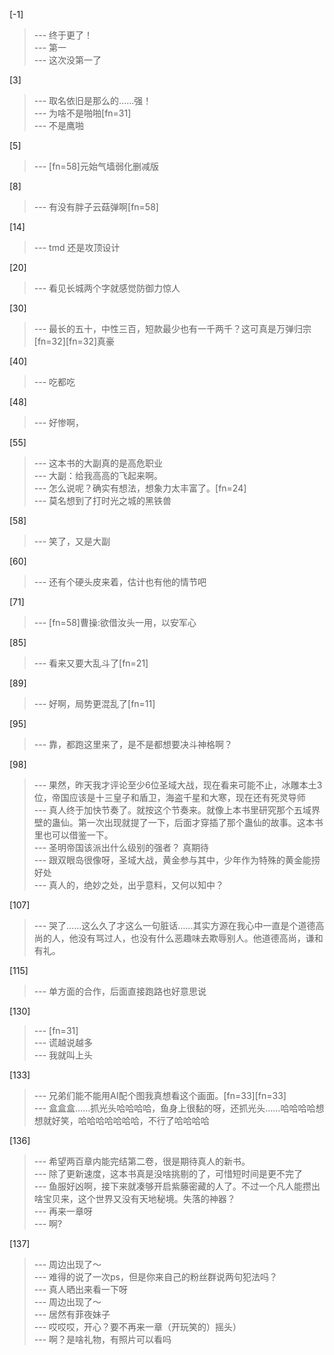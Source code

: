 
[-1] 
>--- 终于更了！<br>
>--- 第一<br>
>--- 这次没第一了<br>

[3] 
>--- 取名依旧是那么的……强！<br>
>--- 为啥不是啪啪[fn=31]<br>
>--- 不是鹰啪<br>

[5] 
>--- [fn=58]元始气墙弱化删减版<br>

[8] 
>--- 有没有胖子云菇弹啊[fn=58]<br>

[14] 
>--- tmd 还是攻顶设计<br>

[20] 
>--- 看见长城两个字就感觉防御力惊人<br>

[30] 
>--- 最长的五十，中性三百，短款最少也有一千两千？这可真是万弹归宗[fn=32][fn=32]真豪<br>

[40] 
>--- 吃都吃<br>

[48] 
>--- 好惨啊，<br>

[55] 
>--- 这本书的大副真的是高危职业<br>
>--- 大副：给我高高的飞起来啊。<br>
>--- 怎么说呢？确实有想法，想象力太丰富了。[fn=24]<br>
>--- 莫名想到了打时光之城的黑铁兽<br>

[58] 
>--- 笑了，又是大副<br>

[60] 
>--- 还有个硬头皮来着，估计也有他的情节吧<br>

[71] 
>--- [fn=58]曹操:欲借汝头一用，以安军心<br>

[85] 
>--- 看来又要大乱斗了[fn=21]<br>

[89] 
>--- 好啊，局势更混乱了[fn=11]<br>

[95] 
>--- 靠，都跑这里来了，是不是都想要决斗神格啊？<br>

[98] 
>--- 果然，昨天我才评论至少6位圣域大战，现在看来可能不止，冰雕本土3位，帝国应该是十三皇子和盾卫，海盗千星和大寒，现在还有死灵导师<br>
>--- 真人终于加快节奏了。就按这个节奏来。就像上本书里研究那个五域界壁的蛊仙。第一次出现就提了一下，后面才穿插了那个蛊仙的故事。这本书里也可以借鉴一下。<br>
>--- 圣明帝国该派出什么级别的强者？
真期待<br>
>--- 跟双眼岛很像呀，圣域大战，黄金参与其中，少年作为特殊的黄金能捞好处<br>
>--- 真人的，绝妙之处，出乎意料，又何以知中？<br>

[107] 
>--- 哭了……这么久了才这么一句脏话……其实方源在我心中一直是个道德高尚的人，他没有骂过人，也没有什么恶趣味去欺辱别人。他道德高尚，谦和有礼。<br>

[115] 
>--- 单方面的合作，后面直接跑路也好意思说<br>

[130] 
>--- [fn=31]<br>
>--- 谎越说越多<br>
>--- 我就叫上头<br>

[133] 
>--- 兄弟们能不能用AI配个图我真想看这个画面。[fn=33][fn=33]<br>
>--- 盒盒盒……抓光头哈哈哈哈，鱼身上很黏的呀，还抓光头……哈哈哈哈想想就好笑，哈哈哈哈哈哈哈，不行了哈哈哈哈<br>

[136] 
>--- 希望两百章内能完结第二卷，很是期待真人的新书。<br>
>--- 除了更新速度，这本书真是没啥挑剔的了，可惜短时间是更不完了<br>
>--- 鱼服好凶啊，接下来就凑够开启紫藤密藏的人了。不过一个凡人能攒出啥宝贝来，这个世界又没有天地秘境。失落的神器？<br>
>--- 再来一章呀<br>
>--- 啊?<br>

[137] 
>--- 周边出现了～<br>
>--- 难得的说了一次ps，但是你来自己的粉丝群说两句犯法吗？<br>
>--- 真人晒出来看一下呀<br>
>--- 周边出现了～<br>
>--- 居然有菲夜妹子<br>
>--- 哎哎哎，开心？要不再来一章（开玩笑的）摇头）<br>
>--- 啊？是啥礼物，有照片可以看吗<br>

